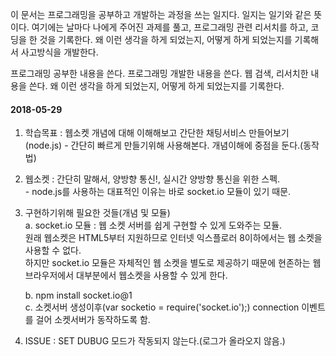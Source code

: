 이 문서는 프로그래밍을 공부하고 개발하는 과정을 쓰는 일지다. 일지는 일기와 같은 뜻이다. 여기에는 날마다 나에게 주어진 과제를 풀고, 
프로그래밍 관련 리서치를 하고, 코딩을 한 것을 기록한다. 왜 이런 생각을 하게 되었는지, 어떻게 하게 되었는지를 기록해서 사고방식을 개발한다.

프로그래밍 공부한 내용을 쓴다.
프로그래밍 개발한 내용을 쓴다.
웹 검색, 리서치한 내용을 쓴다.
왜 이런 생각을 하게 되었는지, 어떻게 하게 되었는지를 기록한다.


#### 2018-05-29

1. 학습목표 : 웹소켓 개념에 대해 이해해보고 간단한 채팅서비스 만들어보기(node.js) - 간단히 빠르게 만들기위해 사용해본다. 개념이해에 중점을 둔다.(동작법)  

  
2. 웹소켓 : 간단히 말해서, 양방향 통신!, 실시간 양방향 통신을 위한 스펙.  
			- node.js를 사용하는 대표적인 이유는 바로 socket.io 모듈이 있기 때문.  

  
3. 구현하기위해 필요한 것들(개념 및 모듈)  
	a. socket.io 모듈 : 웹 소켓 서버를 쉽게 구현할 수 있게 도와주는 모듈.    
		원래 웹소켓은 HTML5부터 지원하므로 인터넷 익스플로러 8이하에서는 웹 소켓을 사용할 수 없다.  
		하지만 socket.io 모듈은 자체적인 웹 소켓을 별도로 제공하기 때문에 현존하는 웹 브라우저에서 대부분에서 
		웹소켓을 사용할 수 있게 한다.  
	
	b. npm install socket.io@1  
	c. 소켓서버 생성이후(var socketio = require('socket.io');) connection 이벤트를 걸어 소켓서버가   동작하도록 함.  
  
4. ISSUE : SET DUBUG 모드가 작동되지 않는다.(로그가 올라오지 않음.)	  


